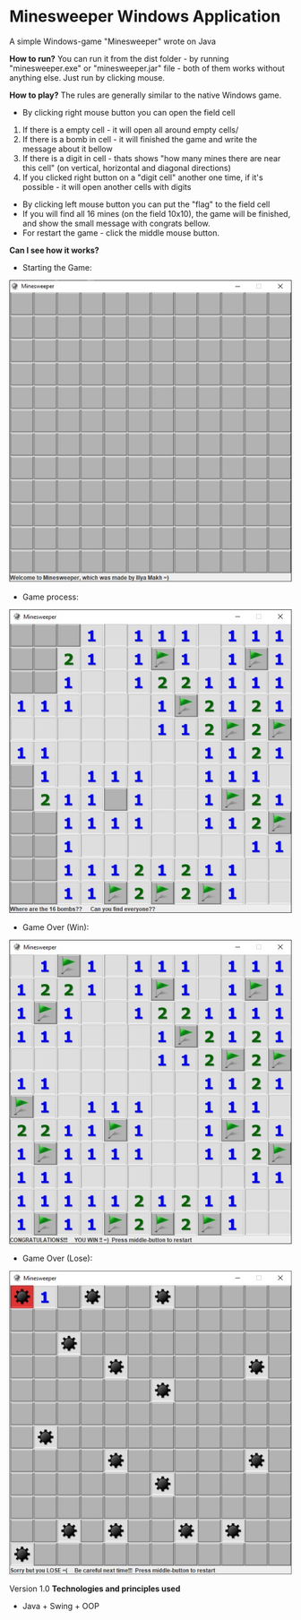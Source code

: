 # Minesweeper Windows Application
A simple Windows-game "Minesweeper" wrote on Java

**How to run?**
You can run it from the dist folder - by running "minesweeper.exe" or "minesweeper.jar" file - both of them works without anything else. Just run by clicking mouse.

**How to play?**
The rules are generally similar to the native Windows game. 
* By clicking right mouse button you can open the field cell 
1. If there is a empty cell - it will open all around empty cells/
1. If there is a bomb in cell - it will finished the game and write the message about it bellow
1. If there is a digit in cell - thats shows "how many mines there are near this cell" (on vertical, horizontal and diagonal directions)
1. If you clicked right button on a "digit cell" another one time, if it's possible - it will open another cells with digits
* By clicking left mouse button you can put the "flag" to the field cell
* If you will find all 16 mines (on the field 10x10), the game will be finished, and show the small message with congrats bellow.
* For restart the game - click the middle mouse button.

**Can I see how it works?**

* Starting the Game:

![start](docs/start.jpg)

* Game process:

![Game](docs/game.jpg)

* Game Over (Win):

![Game](docs/Win.jpg)

* Game Over (Lose):

![Game](docs/Lose.jpg)

Version 1.0
**Technologies and principles used**
* Java + Swing + OOP

